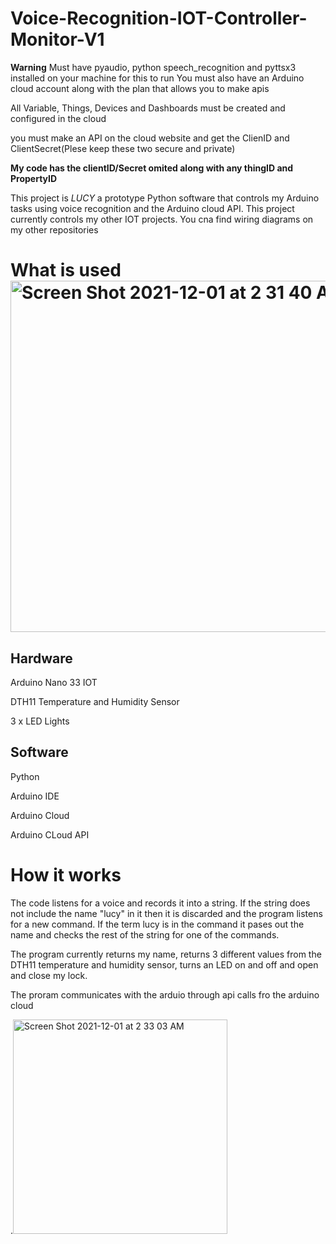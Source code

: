 # Voice-Recognition-IOT-Controller-Monitor-V1
**Warning** Must have pyaudio, python speech_recognition and pyttsx3 installed on your machine for this to run
You must also have an Arduino cloud account along with the plan that allows you to make apis

All Variable, Things, Devices and Dashboards must be created and configured in the cloud 

you must make an API on the cloud website and get the ClienID and ClientSecret(Plese keep these two secure and private)

**My code has the clientID/Secret omited along with any thingID and PropertyID**

This project is *LUCY* a prototype Python software that controls my Arduino tasks using voice recognition and the Arduino cloud API. This project currently controls my other IOT projects. You cna find wiring diagrams on my other repositories

# What is used<img width="562" alt="Screen Shot 2021-12-01 at 2 31 40 AM" src="https://user-images.githubusercontent.com/58381410/144190836-588f6000-48ea-4f21-9058-93159d5aa88d.png">


## Hardware
Arduino Nano 33 IOT

DTH11 Temperature and Humidity Sensor

3 x LED Lights

## Software

Python

Arduino IDE

Arduino Cloud 

Arduino CLoud API

# How it works

The code listens for a voice and records it into a string. If the string does not include the name "lucy" in it then it is discarded and the program listens for a new command. If the term lucy is in the command it pases out the name and checks the rest of the string for one of the commands. 

The program currently returns my name, returns 3 different values from the DTH11 temperature and humidity sensor, turns an LED on and off and open and close my lock.

The proram communicates with the arduio through api calls fro the arduino cloud

.<img width="343" alt="Screen Shot 2021-12-01 at 2 33 03 AM" src="https://user-images.githubusercontent.com/58381410/144191041-3dce77af-a5cd-4e86-8afc-42ed29768527.png">
